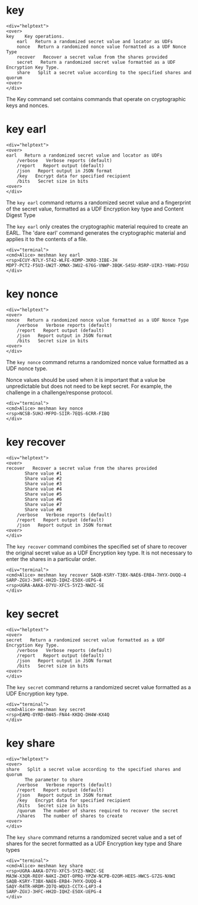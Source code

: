 
# key

~~~~
<div="helptext">
<over>
key    Key operations.
    earl   Return a randomized secret value and locator as UDFs
    nonce   Return a randomized nonce value formatted as a UDF Nonce Type
    recover   Recover a secret value from the shares provided
    secret   Return a randomized secret value formatted as a UDF Encryption Key Type.
    share   Split a secret value according to the specified shares and quorum
<over>
</div>
~~~~

The Key command set contains commands that operate on cryptographic keys and
nonces.

# key earl

~~~~
<div="helptext">
<over>
earl   Return a randomized secret value and locator as UDFs
    /verbose   Verbose reports (default)
    /report   Report output (default)
    /json   Report output in JSON format
    /key   Encrypt data for specified recipient
    /bits   Secret size in bits
<over>
</div>
~~~~

The `key earl` command returns a randomized secret value and a fingerprint of the secret 
value, formatted as a UDF Encryption key type and Content Digest Type

The `key earl` only creates the cryptographic material required to create an EARL.
The 'dare earl' command generates the cryptographic material and applies it to the contents
of a file.


~~~~
<div="terminal">
<cmd>Alice> meshman key earl
<rsp>ECUY-N7LY-5T42-WLFE-KDMP-3KRO-3IBE-JH
MDP7-PCT2-F5U3-UW2T-XMWX-3WU2-676G-VNWP-3BQK-S4SU-R5RP-UIR3-Y6WU-PIGU
</div>
~~~~





# key nonce

~~~~
<div="helptext">
<over>
nonce   Return a randomized nonce value formatted as a UDF Nonce Type
    /verbose   Verbose reports (default)
    /report   Report output (default)
    /json   Report output in JSON format
    /bits   Secret size in bits
<over>
</div>
~~~~


The `key nonce` command returns a randomized nonce value formatted as a UDF nonce type.

Nonce values should be used when it is important that a value be unpredictable but 
does not need to be kept secret. For example, the challenge in a challenge/response
protocol.


~~~~
<div="terminal">
<cmd>Alice> meshman key nonce
<rsp>NCSB-5UHJ-MFPO-SIIR-7EQS-6CRR-FIBQ
</div>
~~~~




# key recover

~~~~
<div="helptext">
<over>
recover   Recover a secret value from the shares provided
       Share value #1
       Share value #2
       Share value #3
       Share value #4
       Share value #5
       Share value #6
       Share value #7
       Share value #8
    /verbose   Verbose reports (default)
    /report   Report output (default)
    /json   Report output in JSON format
<over>
</div>
~~~~

The `key recover` command combines the specified set of share to recover the original secret 
value as a UDF Encryption key type. It is not necessary to enter the shares in a particular order.


~~~~
<div="terminal">
<cmd>Alice> meshman key recover SAQB-KSRY-T3BX-NAE6-ERB4-7HYX-DUQQ-4 SARP-ZGVJ-3HFC-HH2D-IQHZ-E5OX-UEPG-4
<rsp>UGRA-AAKA-D7YU-XFC5-5YZ3-NWZC-SE
</div>
~~~~




# key secret

~~~~
<div="helptext">
<over>
secret   Return a randomized secret value formatted as a UDF Encryption Key Type.
    /verbose   Verbose reports (default)
    /report   Report output (default)
    /json   Report output in JSON format
    /bits   Secret size in bits
<over>
</div>
~~~~

The `key secret` command returns a randomized secret value formatted as a UDF Encryption 
key type.


~~~~
<div="terminal">
<cmd>Alice> meshman key secret
<rsp>EAMQ-OYRD-6W45-FN44-KKDQ-DH4W-KX4Q
</div>
~~~~




# key share

~~~~
<div="helptext">
<over>
share   Split a secret value according to the specified shares and quorum
       The parameter to share
    /verbose   Verbose reports (default)
    /report   Report output (default)
    /json   Report output in JSON format
    /key   Encrypt data for specified recipient
    /bits   Secret size in bits
    /quorum   The number of shares required to recover the secret
    /shares   The number of shares to create
<over>
</div>
~~~~

The `key share` command returns a randomized secret value and a set of shares for the secret
formatted as a UDF Encryption key type and Share types


~~~~
<div="terminal">
<cmd>Alice> meshman key share
<rsp>UGRA-AAKA-D7YU-XFC5-5YZ3-NWZC-SE
MA3W-X3QR-REOY-N4KI-ZHDT-OPRQ-YPZW-NCPB-O2OM-HEES-HWCS-G7ZG-NXWI
SAQB-KSRY-T3BX-NAE6-ERB4-7HYX-DUQQ-4
SAQY-R4TR-HRDM-2D7Q-WQU3-CCTX-L4P3-4
SARP-ZGVJ-3HFC-HH2D-IQHZ-E5OX-UEPG-4
</div>
~~~~







